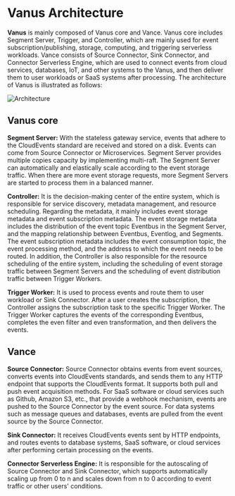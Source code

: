 # Vanus Architecture

**Vanus** is mainly composed of Vanus core and Vance. Vanus core includes Segment Server, Trigger, and Controller, which are mainly used for event subscription/publishing, storage, computing, and triggering serverless workloads. Vance consists of Source Connector, Sink Connector, and Connector Serverless Engine, which are used to connect events from cloud services, databases, IoT, and other systems to the Vanus, and then deliver them to user workloads or SaaS systems after processing. The architecture of Vanus is illustrated as follows:


![Architecture](https://user-images.githubusercontent.com/4669944/174031662-58123692-e01c-43c4-931f-5e1ec9b9a2da.jpeg)


## Vanus core

**Segment Server:** With the stateless gateway service, events that adhere to the CloudEvents standard are received and stored on a disk.  Events can come from Source Connector or Microservices. Segment Server provides multiple copies capacity by implementing multi-raft. The Segment Server can automatically and elastically scale according to the event storage traffic. When there are more event storage requests, more Segment Servers are started to process them in a balanced manner.

**Controller:** It is the decision-making center of the entire system,  which is responsible for service discovery, metadata management, and resource scheduling. Regarding the metadata,  it mainly includes event storage metadata and event subscription metadata. The event storage metadata includes the distribution of the event topic Eventbus in the Segment Server, and the mapping relationship between Eventbus, Eventlog, and Segments. The event subscription metadata includes the event consumption topic, the event processing method, and the address to which the event needs to be routed. In addition, the Controller is also responsible for the resource scheduling of the entire system, including the scheduling of event storage traffic between Segment Servers and the scheduling of event distribution traffic between Trigger Workers.

**Trigger Worker:** It is used to process events and route them to user workload or Sink Connector. After a user creates the subscription, the Controller assigns the subscription task to the specific Trigger Worker. The Trigger Worker captures the events of the corresponding Eventbus, completes the even filter and even transformation, and then delivers the events.

## Vance

**Source Connector:** Source Connector obtains events from event sources, converts events into CloudEvents standards, and sends them to any HTTP endpoint that supports the CloudEvents format. It supports both pull and push event acquisition methods. For SaaS software or cloud services such as Github, Amazon S3, etc.,  that provide a webhook mechanism, events are pushed to the Source Connector by the event source. For data systems such as message queues and databases, events are pulled from the event source by the Source Connector.

**Sink Connector:** It receives CloudEvents events sent by HTTP endpoints, and routes events to database systems, SaaS software, or cloud services after performing certain processing on the events.

**Connector Serverless Engine:** It is responsible for the autoscaling of Source Connector and Sink Connector, which supports automatically scaling up from 0 to n and scales down from n to 0 according to event traffic or other users' conditions.
